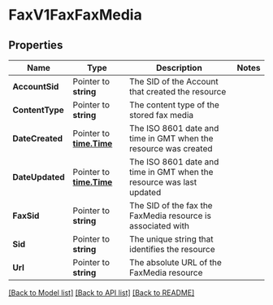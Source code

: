 # FaxV1FaxFaxMedia

## Properties
Name | Type | Description | Notes
------------ | ------------- | ------------- | -------------
**AccountSid** | Pointer to **string** | The SID of the Account that created the resource |
**ContentType** | Pointer to **string** | The content type of the stored fax media |
**DateCreated** | Pointer to [**time.Time**](time.Time.md) | The ISO 8601 date and time in GMT when the resource was created |
**DateUpdated** | Pointer to [**time.Time**](time.Time.md) | The ISO 8601 date and time in GMT when the resource was last updated |
**FaxSid** | Pointer to **string** | The SID of the fax the FaxMedia resource is associated with |
**Sid** | Pointer to **string** | The unique string that identifies the resource |
**Url** | Pointer to **string** | The absolute URL of the FaxMedia resource |

[[Back to Model list]](../README.md#documentation-for-models) [[Back to API list]](../README.md#documentation-for-api-endpoints) [[Back to README]](../README.md)


